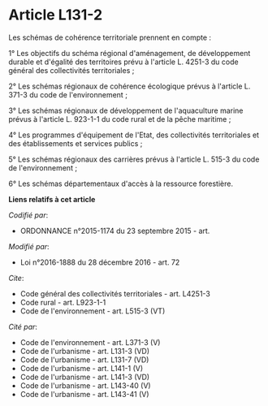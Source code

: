 # Article L131-2

Les schémas de cohérence territoriale prennent en compte : 

1° Les objectifs du schéma régional d'aménagement, de développement durable et d'égalité des territoires prévu à l'article L.
4251-3 du code général des collectivités territoriales ; 

2° Les schémas régionaux de cohérence écologique prévus à l'article L. 371-3 du code de l'environnement ; 

3° Les schémas régionaux de développement de l'aquaculture marine prévus à l'article L. 923-1-1 du code rural et de la pêche
maritime ; 

4° Les programmes d'équipement de l'Etat, des collectivités territoriales et des établissements et services publics ; 

5° Les schémas régionaux des carrières prévus à l'article L. 515-3 du code de l'environnement ; 

6° Les schémas départementaux d'accès à la ressource forestière.

**Liens relatifs à cet article**

_Codifié par_:

  - ORDONNANCE n°2015-1174 du 23 septembre 2015 - art.

_Modifié par_:

  - Loi n°2016-1888 du 28 décembre 2016 - art. 72

_Cite_:

  - Code général des collectivités territoriales - art. L4251-3
  - Code rural - art. L923-1-1
  - Code de l'environnement - art. L515-3 (VT)

_Cité par_:

  - Code de l'environnement - art. L371-3 (V)
  - Code de l'urbanisme - art. L131-3 (VD)
  - Code de l'urbanisme - art. L131-7 (VD)
  - Code de l'urbanisme - art. L141-1 (V)
  - Code de l'urbanisme - art. L141-3 (VD)
  - Code de l'urbanisme - art. L143-40 (V)
  - Code de l'urbanisme - art. L143-41 (V)
